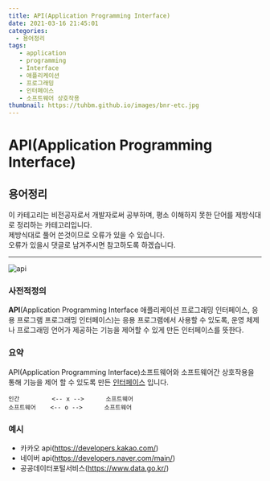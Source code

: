 ```yaml
---
title: API(Application Programming Interface)
date: 2021-03-16 21:45:01
categories:
  - 용어정리
tags:
   - application
   - programming
   - Interface
   - 애플리케이션
   - 프로그래밍
   - 인터페이스
   - 소프트웨어 상호작용
thumbnail: https://tuhbm.github.io/images/bnr-etc.jpg
---
```

# API(Application Programming Interface)

## 용어정리

이 카테고리는 비전공자로서 개발자로써 공부하며, 평소 이해하지 못한 단어를 제방식대로 정리하는 카테고리입니다.  
제방식대로 풀어 쓴것이므로 오류가 있을 수 있습니다.  
오류가 있을시 댓글로 남겨주시면 참고하도록 하겠습니다.
***
![api](https://tuhbm.github.io/images/terms/api_img1.png)
### 사전적정의
**API**(Application Programming Interface  애플리케이션 프로그래밍 인터페이스, 응용 프로그램 프로그래밍 인터페이스)는 응용 프로그램에서 사용할 수 있도록, 운영 체제나 프로그래밍 언어가 제공하는 기능을 제어할 수 있게 만든 인터페이스를 뜻한다.
<!-- more -->
### 요약
API(Application Programming Interface)소프트웨어와 소프트웨어간 상호작용을 통해 기능을 제어 할 수 있도록 만든 [인터페이스](https://tuhbm.github.io/2021/03/15/interface/) 입니다.
```
인간         <-- x -->      소프트웨어
소프트웨어    <-- o -->      소프트웨어
```

### 예시
- 카카오 api(https://developers.kakao.com/)
- 네이버 api(https://developers.naver.com/main/)
- 공공데이터포털서비스(https://www.data.go.kr/)
